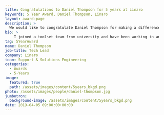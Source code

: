 ```yaml
---
title: Congratulations to Daniel Thompson for 5 years at Linaro
keywords: 5 Year Award, Daniel Thompson, Linaro
layout: award-page
description: >
  We would like to congratulate Daniel Thompson for making a difference in open source at Linaro for 5 years.
bio: >
    I joined a toolset team from university and have been working in and around tools and operating systems ever since. As the world moved from real-time threading libraries to Linux I went with it. I worked on many kernel and media driver projects whilst working for ST. Initially on SH4 and later on ARM as well. More recently I have been working on porting NMI features from x86 to arm and arm64.
tag: 5YearAward
name: Daniel Thompson
job-title: Tech Lead
company: Linaro
team: Support & Solutions Engineering
categories:
  - Awards
  - 5-Years
image:
  featured: true
  path: /assets/images/content/5years_bkgd.png
photo: /assets/images/people/daniel-thompson.jpg
jumbotron:
  background-image: /assets/images/content/5years_bkgd.png
date: 2019-04-05 09:00:00+00:00
---
```

